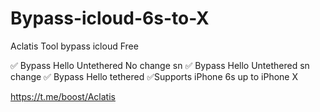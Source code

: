 # Bypass-icloud-6s-to-X
Aclatis Tool bypass icloud Free

✅ Bypass Hello Untethered No change sn
✅ Bypass Hello Untethered sn change
✅ Bypass Hello tethered
✅Supports iPhone 6s up to iPhone X 

https://t.me/boost/Aclatis

